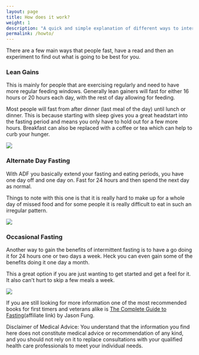 ```yaml
---
layout: page
title: How does it work?
weight: 1
description: "A quick and simple explanation of different ways to intermittently fast."
permalink: /howto/
---
```


There are a few main ways that people fast, have a read and then an experiment to find out what is going to be best for you.

### Lean Gains

This is mainly for people that are exercising regularly and need to have more regular feeding windows. Generally lean gainers will fast for either 16 hours or 20 hours each day, with the rest of day allowing for feeding.

Most people will fast from after dinner (last meal of the day) until lunch or dinner. This is because starting with sleep gives you a great headstart into the fasting period and means you only have to hold out for a few more hours. Breakfast can also be replaced with a coffee or tea which can help to curb your hunger.

<img src="http://i.imgur.com/Wvgr232.png"/>

### Alternate Day Fasting

With ADF you basically extend your fasting and eating periods, you have one day off and one day on. Fast for 24 hours and then spend the next day as normal.

Things to note with this one is that it is really hard to make up for a whole day of missed food and for some people it is really difficult to eat in such an irregular pattern.

<img src="http://i.imgur.com/2xYdXaU.png"/>

### Occasional Fasting

Another way to gain the benefits of intermittent fasting is to have a go doing it for 24 hours one or two days a week. Heck you can even gain some of the benefits doing it one day a month.

This a great option if you are just wanting to get started and get a feel for it. It also can't hurt to skip a few meals a week.

<img src="http://i.imgur.com/i0Y5G9b.png"/>

If you are still looking for more information one of the most recommended books for first timers and veterans alike is [The Complete Guide to Fasting](http://amzn.to/2jSer7v)(affiliate link) by Jason Fung.

<p class="message">
Disclaimer of Medical Advice: You understand that the information you find here does not constitute medical advice or recommendation of any kind, and you should not rely on it to replace consultations with your qualified health care professionals to meet your individual needs.
</p>
